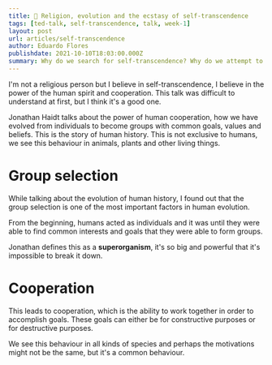 ```yaml
---
title: 📿 Religion, evolution and the ecstasy of self-transcendence
tags: [ted-talk, self-transcendence, talk, week-1]
layout: post
url: articles/self-transcendence
author: Eduardo Flores
publishdate: 2021-10-10T18:03:00.000Z
summary: Why do we search for self-transcendence? Why do we attempt to lose ourselves?.
---
```


I'm not a religious person but I believe in self-transcendence, I believe in the power of the human spirit and cooperation. This talk was difficult to understand at first, but I think it's a good one.

Jonathan Haidt talks about the power of human cooperation, how we have evolved from individuals to become groups with common goals, values and beliefs. This is the story of human history. This is not exclusive to humans, we see this behaviour in animals, plants and other living things.

# Group selection

While talking about the evolution of human history, I found out that the group selection is one of the most important factors in human evolution.

From the beginning, humans acted as individuals and it was until they were able to find common interests and goals that they were able to form groups.

Jonathan defines this as a **superorganism**, it's so big and powerful that it's impossible to break it down.

# Cooperation

This leads to cooperation, which is the ability to work together in order to accomplish goals. These goals can either be for constructive purposes or for destructive purposes.

We see this behaviour in all kinds of species and perhaps the motivations might not be the same, but it's a common behaviour.
